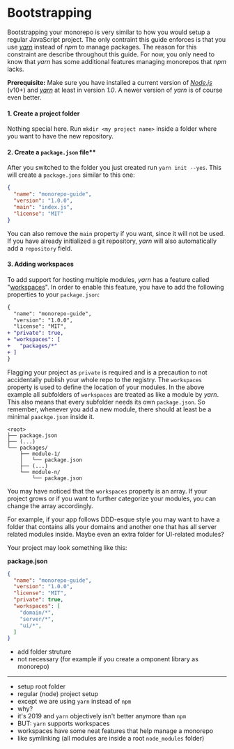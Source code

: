 # Bootstrapping

Bootstrapping your monorepo is very similar to how you would setup a regular JavaScript project. The only contraint this guide enforces is that you use [*yarn*](https://yarnpkg.com/lang/en/) instead of *npm* to manage packages. The reason for this constraint are describe throughout this guide. For now, you only need to know that *yarn* has some additional features managing monorepos that *npm* lacks.

**Prerequisite:** Make sure you have installed a current version of [*Node.js*](https://nodejs.org) (v10+) and [*yarn*](https://yarnpkg.com/lang/en/) at least in version *1.0*. A newer version of *yarn*  is of course even better.

#### 1. Create a project folder

Nothing special here. Run `mkdir <my project name>` inside a folder where you want to have the new repository.

#### 2. Create a `package.json` file**

After you switched to the folder you just created run `yarn init --yes`. This will create a `package.jons` similar to this one:

```json
{
  "name": "monorepo-guide",
  "version": "1.0.0",
  "main": "index.js",
  "license": "MIT"
}
```
You can also remove the `main` property if you want, since it will not be used. If you have already initialized a git repository, *yarn* will also automatically add a `repository` field.

#### 3. Adding workspaces

To add support for hosting multiple modules, *yarn* has a feature called "[workspaces](https://yarnpkg.com/lang/en/docs/workspaces/)". In order to enable this feature, you have to add the following properties to your `package.json`:

```diff
{
  "name": "monorepo-guide",
  "version": "1.0.0",
  "license": "MIT",
+ "private": true,
+ "workspaces": [
+   "packages/*"
+ ]
}
```

Flagging your project as `private` is required and is a precaution to not accidentally publish your whole repo to the registry. The `workspaces` property is used to define the location of your modules. In the above example all subfolders of `workspaces` are treated as like a module by *yarn*. This also means that every subfolder needs its own `package.json`. So remember, whenever you add a new module, there should at least be a minimal `paackge.json` inside it.

```
<root>
├── package.json
├── (...)
└── packages/
    ├── module-1/
    │   └── package.json
    ├── (...)
    └── module-n/
        └── package.json
```

You may have noticed that the `workspaces` property is an array. If your project grows or if you want to further categorize your modules, you can change the array accordingly.

For example, if your app follows DDD-esque style you may want to have a folder that contains alls your domains and another one that has all server related modules inside. Maybe even an extra folder for UI-related modules?

Your project may look something like this:

**package.json**

```json
{
  "name": "monorepo-guide",
  "version": "1.0.0",
  "license": "MIT",
  "private": true,
  "workspaces": [
    "domain/*",
    "server/*",
    "ui/*",
  ]
}
```

- add folder struture
- not necessary (for example if you create a omponent library as monorepo)

---

- setup root folder
- regular (node) project setup
- except we are using `yarn` instead of `npm`
- why?
- it's 2019 and `yarn` objectively isn't better anymore than `npm`
- BUT: `yarn` supports workspaces
- workspaces have some neat features that help manage a monorepo
- like symlinking (all modules are inside a root `node_modules` folder)